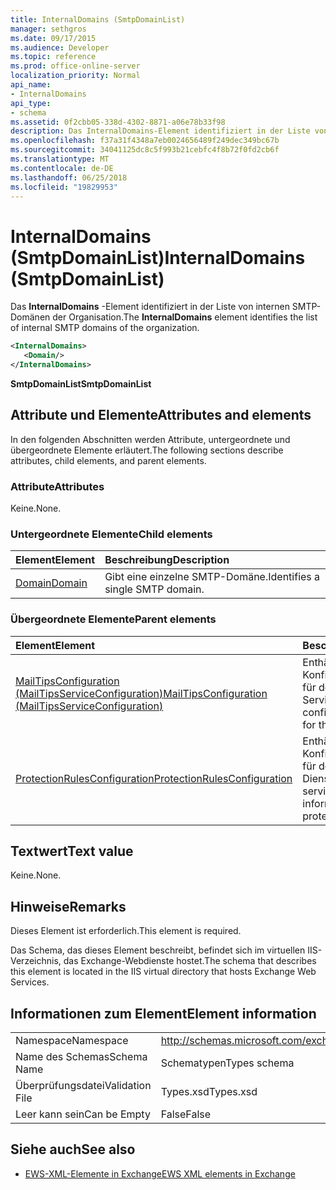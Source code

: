 ```yaml
---
title: InternalDomains (SmtpDomainList)
manager: sethgros
ms.date: 09/17/2015
ms.audience: Developer
ms.topic: reference
ms.prod: office-online-server
localization_priority: Normal
api_name:
- InternalDomains
api_type:
- schema
ms.assetid: 0f2cbb05-338d-4302-8871-a06e78b33f98
description: Das InternalDomains-Element identifiziert in der Liste von internen SMTP-Domänen der Organisation.
ms.openlocfilehash: f37a31f4348a7eb0024656489f249dec349bc67b
ms.sourcegitcommit: 34041125dc8c5f993b21cebfc4f8b72f0fd2cb6f
ms.translationtype: MT
ms.contentlocale: de-DE
ms.lasthandoff: 06/25/2018
ms.locfileid: "19829953"
---
```

# <a name="internaldomains-smtpdomainlist"></a><span data-ttu-id="1ec70-103">InternalDomains (SmtpDomainList)</span><span class="sxs-lookup"><span data-stu-id="1ec70-103">InternalDomains (SmtpDomainList)</span></span>

<span data-ttu-id="1ec70-104">Das **InternalDomains** -Element identifiziert in der Liste von internen SMTP-Domänen der Organisation.</span><span class="sxs-lookup"><span data-stu-id="1ec70-104">The **InternalDomains** element identifies the list of internal SMTP domains of the organization.</span></span> 
  
```XML
<InternalDomains>
   <Domain/>
</InternalDomains>
```

 <span data-ttu-id="1ec70-105">**SmtpDomainList**</span><span class="sxs-lookup"><span data-stu-id="1ec70-105">**SmtpDomainList**</span></span>
## <a name="attributes-and-elements"></a><span data-ttu-id="1ec70-106">Attribute und Elemente</span><span class="sxs-lookup"><span data-stu-id="1ec70-106">Attributes and elements</span></span>

<span data-ttu-id="1ec70-107">In den folgenden Abschnitten werden Attribute, untergeordnete und übergeordnete Elemente erläutert.</span><span class="sxs-lookup"><span data-stu-id="1ec70-107">The following sections describe attributes, child elements, and parent elements.</span></span>
  
### <a name="attributes"></a><span data-ttu-id="1ec70-108">Attribute</span><span class="sxs-lookup"><span data-stu-id="1ec70-108">Attributes</span></span>

<span data-ttu-id="1ec70-109">Keine.</span><span class="sxs-lookup"><span data-stu-id="1ec70-109">None.</span></span>
  
### <a name="child-elements"></a><span data-ttu-id="1ec70-110">Untergeordnete Elemente</span><span class="sxs-lookup"><span data-stu-id="1ec70-110">Child elements</span></span>

|<span data-ttu-id="1ec70-111">**Element**</span><span class="sxs-lookup"><span data-stu-id="1ec70-111">**Element**</span></span>|<span data-ttu-id="1ec70-112">**Beschreibung**</span><span class="sxs-lookup"><span data-stu-id="1ec70-112">**Description**</span></span>|
|:-----|:-----|
|[<span data-ttu-id="1ec70-113">Domain</span><span class="sxs-lookup"><span data-stu-id="1ec70-113">Domain</span></span>](domain.md) <br/> |<span data-ttu-id="1ec70-114">Gibt eine einzelne SMTP-Domäne.</span><span class="sxs-lookup"><span data-stu-id="1ec70-114">Identifies a single SMTP domain.</span></span>  <br/> |
   
### <a name="parent-elements"></a><span data-ttu-id="1ec70-115">Übergeordnete Elemente</span><span class="sxs-lookup"><span data-stu-id="1ec70-115">Parent elements</span></span>

|<span data-ttu-id="1ec70-116">**Element**</span><span class="sxs-lookup"><span data-stu-id="1ec70-116">**Element**</span></span>|<span data-ttu-id="1ec70-117">**Beschreibung**</span><span class="sxs-lookup"><span data-stu-id="1ec70-117">**Description**</span></span>|
|:-----|:-----|
|[<span data-ttu-id="1ec70-118">MailTipsConfiguration (MailTipsServiceConfiguration)</span><span class="sxs-lookup"><span data-stu-id="1ec70-118">MailTipsConfiguration (MailTipsServiceConfiguration)</span></span>](mailtipsconfiguration-mailtipsserviceconfiguration.md) <br/> |<span data-ttu-id="1ec70-119">Enthält Konfigurationsinformationen für den e-Mail-Dienst Tipps Service.</span><span class="sxs-lookup"><span data-stu-id="1ec70-119">Contains service configuration information for the mail tips service.</span></span>  <br/> |
|[<span data-ttu-id="1ec70-120">ProtectionRulesConfiguration</span><span class="sxs-lookup"><span data-stu-id="1ec70-120">ProtectionRulesConfiguration</span></span>](protectionrulesconfiguration.md) <br/> |<span data-ttu-id="1ec70-121">Enthält Konfigurationsinformationen für den Schutz Regeln Dienst Service.</span><span class="sxs-lookup"><span data-stu-id="1ec70-121">Contains service configuration information for the protection rules service.</span></span>  <br/> |
   
## <a name="text-value"></a><span data-ttu-id="1ec70-122">Textwert</span><span class="sxs-lookup"><span data-stu-id="1ec70-122">Text value</span></span>

<span data-ttu-id="1ec70-123">Keine.</span><span class="sxs-lookup"><span data-stu-id="1ec70-123">None.</span></span>
  
## <a name="remarks"></a><span data-ttu-id="1ec70-124">Hinweise</span><span class="sxs-lookup"><span data-stu-id="1ec70-124">Remarks</span></span>

<span data-ttu-id="1ec70-125">Dieses Element ist erforderlich.</span><span class="sxs-lookup"><span data-stu-id="1ec70-125">This element is required.</span></span> 
  
<span data-ttu-id="1ec70-126">Das Schema, das dieses Element beschreibt, befindet sich im virtuellen IIS-Verzeichnis, das Exchange-Webdienste hostet.</span><span class="sxs-lookup"><span data-stu-id="1ec70-126">The schema that describes this element is located in the IIS virtual directory that hosts Exchange Web Services.</span></span>
  
## <a name="element-information"></a><span data-ttu-id="1ec70-127">Informationen zum Element</span><span class="sxs-lookup"><span data-stu-id="1ec70-127">Element information</span></span>

|||
|:-----|:-----|
|<span data-ttu-id="1ec70-128">Namespace</span><span class="sxs-lookup"><span data-stu-id="1ec70-128">Namespace</span></span>  <br/> |http://schemas.microsoft.com/exchange/services/2006/types  <br/> |
|<span data-ttu-id="1ec70-129">Name des Schemas</span><span class="sxs-lookup"><span data-stu-id="1ec70-129">Schema Name</span></span>  <br/> |<span data-ttu-id="1ec70-130">Schematypen</span><span class="sxs-lookup"><span data-stu-id="1ec70-130">Types schema</span></span>  <br/> |
|<span data-ttu-id="1ec70-131">Überprüfungsdatei</span><span class="sxs-lookup"><span data-stu-id="1ec70-131">Validation File</span></span>  <br/> |<span data-ttu-id="1ec70-132">Types.xsd</span><span class="sxs-lookup"><span data-stu-id="1ec70-132">Types.xsd</span></span>  <br/> |
|<span data-ttu-id="1ec70-133">Leer kann sein</span><span class="sxs-lookup"><span data-stu-id="1ec70-133">Can be Empty</span></span>  <br/> |<span data-ttu-id="1ec70-134">False</span><span class="sxs-lookup"><span data-stu-id="1ec70-134">False</span></span>  <br/> |
   
## <a name="see-also"></a><span data-ttu-id="1ec70-135">Siehe auch</span><span class="sxs-lookup"><span data-stu-id="1ec70-135">See also</span></span>



- [<span data-ttu-id="1ec70-136">EWS-XML-Elemente in Exchange</span><span class="sxs-lookup"><span data-stu-id="1ec70-136">EWS XML elements in Exchange</span></span>](ews-xml-elements-in-exchange.md)

